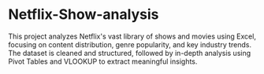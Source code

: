 # Netflix-Show-analysis
This project analyzes Netflix's vast library of shows and movies using Excel, focusing on content distribution, genre popularity, and key industry trends. The dataset is cleaned and structured, followed by in-depth analysis using Pivot Tables and VLOOKUP to extract meaningful insights.

